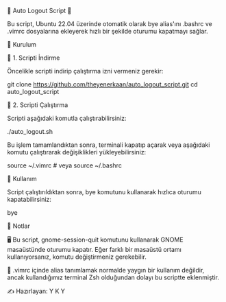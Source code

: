 🌟 Auto Logout Script 🌟

Bu script, Ubuntu 22.04 üzerinde otomatik olarak bye alias'ını .bashrc ve .vimrc dosyalarına ekleyerek hızlı bir şekilde oturumu kapatmayı sağlar.

🚀 Kurulum

🔹 1. Scripti İndirme

Öncelikle scripti indirip çalıştırma izni vermeniz gerekir:

git clone https://github.com/theyenerkaan/auto_logout_script.git
cd auto_logout_script

🔹 2. Scripti Çalıştırma

Scripti aşağıdaki komutla çalıştırabilirsiniz:

./auto_logout.sh

Bu işlem tamamlandıktan sonra, terminali kapatıp açarak veya aşağıdaki komutu çalıştırarak değişiklikleri yükleyebilirsiniz:

source ~/.vimrc  # veya 
source ~/.bashrc

🎯 Kullanım

Script çalıştırıldıktan sonra, bye komutunu kullanarak hızlıca oturumu kapatabilirsiniz:

bye

📌 Notlar

🖥️ Bu script, gnome-session-quit komutunu kullanarak GNOME masaüstünde oturumu kapatır. Eğer farklı bir masaüstü ortamı kullanıyorsanız, komutu değiştirmeniz gerekebilir.

📜 .vimrc içinde alias tanımlamak normalde yaygın bir kullanım değildir, ancak kullandığımız terminal Zsh olduğundan dolayı bu scriptte eklenmiştir.

✍️ Hazırlayan: Y K Y
